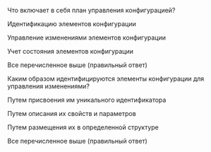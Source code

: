 Что включает в себя план управления конфигурацией?

Идентификацию элементов конфигурации

Управление изменениями элементов конфигурации

Учет состояния элементов конфигурации

Все перечисленное выше (правильный ответ)

Каким образом идентифицируются элементы конфигурации для управления изменениями?

Путем присвоения им уникального идентификатора

Путем описания их свойств и параметров

Путем размещения их в определенной структуре

Все перечисленное выше (правильный ответ)

